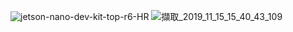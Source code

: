 ![jetson-nano-dev-kit-top-r6-HR](https://user-images.githubusercontent.com/53148219/68925488-225e2f80-07be-11ea-8b44-3729ed112157.png)
![擷取_2019_11_15_15_40_43_109](https://user-images.githubusercontent.com/53148219/68925598-4d488380-07be-11ea-9da6-cfcb48978e45.png)
